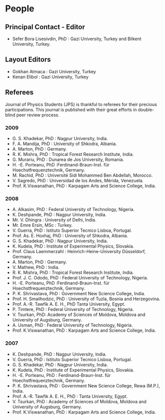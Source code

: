 # People
## Principal Contact - Editor

* Sefer Bora Lisesivdin, PhD : Gazi University, Turkey and Bilkent University, Turkey.

## Layout Editors

* Gokhan Atmaca : Gazi University, Turkey
* Kenan Elibol : Gazi University, Turkey

## Referees
Journal of Physics Students (JPS) is thankful to referees for their precious participations. This journal is published with their great efforts in double-blind peer review process.

### 2009

* G. S. Khadekar, PhD : Nagpur University, India.
* F. A. Mandija, PhD : University of Shkodra, Albania.
* A. Marton, PhD : Germany.
* R. K. Mishra, PhD : Tropical Forest Research Institute, India.
* G. Murariu, PhD : Dunarea de Jos University, Romania.
* H. -E. Porteanu, PhD :Ferdinand-Braun-Inst. für Hoechstfrequenztechnik, Germany.
* M. Rachid, PhD : Université Sidi Mohammed Ben Abdellah, Morocco.
* V. Sagredo, PhD : Universidad de los Andes, Mérida, Venezuela.
* Prof. K.Viswanathan, PhD : Karpagam Arts and Science College, India.

### 2008

* A. Alkasim, PhD : Federal University of Technology, Nigeria.
* K. Deshpande, PhD : Nagpur University, India.
* Mr. V. Dhingra : University of Delhi, India.
* Mr. Emre Ersin, MSc : Turkey.
* V. Guerra, PhD : Istituto Superior Tecnico Lisboa, Portugal.
* Prof. As. E. Hoxhaj, PhD : University of Shkodra, Albania.
* G. S. Khadekar, PhD : Nagpur University, India.
* K. Kudela, PhD : Institute of Experimental Physics, Slovakia.
* Prof. Claus Laemmerzahl : Heinrich-Heine-University Düsseldorf, Germany.
* A. Marton, PhD : Germany.
* V. Mathew, PhD : India.
* R. K. Mishra, PhD : Tropical Forest Research Institute, India.
* Prof. J. C. Ododo, PhD : Federal University of Technology, Nigeria.
* H. -E. Porteanu, PhD :Ferdinand-Braun-Inst. für Hoechstfrequenztechnik, Germany.
* P. K. Shrivastava, PhD : Government New Science College, India.
* Prof. H. Smailhodzic, PhD : University of Tuzla, Bosnia and Herzegovina.
* Prof. A.-R. Tawfik A. E. H., PhD Tanta University, Egypt.
* P. Timtere, PhD : Federal University of Technology, Nigeria.
* V. Tsurkan, PhD: Academy of Sciences of Moldova, Moldova and University of Augsburg, Germany.
* A. Usman, PhD : Federal University of Technology, Nigeria.
* Prof. K.Viswanathan, PhD : Karpagam Arts and Science College, India.

### 2007

* K. Deshpande, PhD : Nagpur University, India.
* V. Guerra, PhD : Istituto Superior Tecnico Lisboa, Portugal.
* G. S. Khadekar, PhD : Nagpur University, India.
* K. Kudela, PhD : Institute of Experimental Physics, Slovakia.
* H. -E. Porteanu, PhD : Ferdinand-Braun-Inst. für Hoechstfrequenztechnik, Germany.
* P. K. Shrivastava, PhD : Government New Science College, Rewa (M.P.), India.
* Prof. A.-R. Tawfik A. E. H., PhD : Tanta University, Egypt.
* V. Tsurkan, PhD : Academy of Sciences of Moldova, Moldova and University of Augsburg, Germany.
* Prof. K.Viswanathan, PhD : Karpagam Arts and Science College, India.
